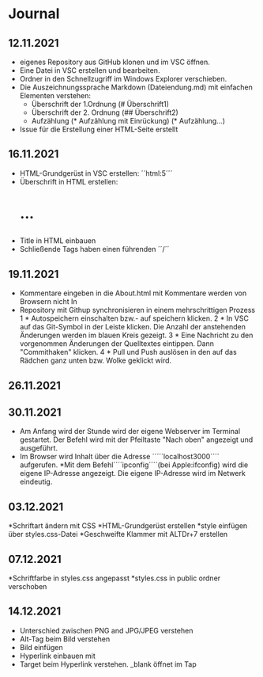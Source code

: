 # Journal

## 12.11.2021
* eigenes Repository aus GitHub klonen und im VSC öffnen.
* Eine Datei in VSC erstellen und bearbeiten.
* Ordner in den Schnellzugriff im Windows Explorer verschieben.
* Die Auszeichnungssprache Markdown (Dateiendung.md) mit einfachen Elementen verstehen:
    * Überschrift der 1.Ordnung (# Überschrift1)
    * Überschrift der 2. Ordnung (## Überschrift2)
    * Aufzählung (* Aufzählung mit Einrückung) (* Aufzählung...)
* Issue für die Erstellung einer HTML-Seite erstellt


## 16.11.2021 

* HTML-Grundgerüst in VSC erstellen: ´´html:5´´´
* Überschrift in HTML erstellen: <h1>...<h2>
* Title in HTML einbauen 
* Schließende Tags haben einen führenden ´´/´´


## 19.11.2021 

* Kommentare eingeben in die About.html mit <!--Ich bin ein Kommentar--> Kommentare werden von Browsern nicht In 
* Repository mit Githup synchronisieren in einem mehrschrittigen Prozess
     1   * Autospeichern einschalten bzw.- auf speichern klicken.
     2   * In VSC auf das Git-Symbol in der Leiste klicken. Die Anzahl der anstehenden Änderungen werden im blauen Kreis gezeigt.
     3    * Eine Nachricht zu den vorgenommen Änderungen der Quelltextes eintippen. Dann "Commithaken" klicken.
     4    * Pull und Push auslösen in den auf das Rädchen ganz unten bzw. Wolke geklickt wird.


## 26.11.2021

## 30.11.2021 
* Am Anfang wird der Stunde wird der eigene Webserver im Terminal gestartet. Der Befehl wird mit der Pfeiltaste "Nach oben" angezeigt und ausgeführt.
* Im Browser wird Inhalt über die Adresse ´´´´´localhost3000´´´´
aufgerufen.
*Mit dem Befehl´´´´ipconfig´´´´(bei Apple:ifconfig) wird die eigene IP-Adresse angezeigt. Die eigene IP-Adresse wird im Netwerk eindeutig.

## 03.12.2021
*Schriftart ändern mit CSS
*HTML-Grundgerüst erstellen
*style einfügen über styles.css-Datei
*Geschweifte Klammer mit ALTDr+7 erstellen 

## 07.12.2021
*Schriftfarbe in styles.css angepasst
*styles.css in public ordner verschoben


## 14.12.2021
* Unterschied zwischen PNG and JPG/JPEG verstehen 
* Alt-Tag beim Bild verstehen 
* Bild einfügen 
* Hyperlink einbauen mit <a href...></a>
* Target beim Hyperlink verstehen. _blank öffnet im Tap